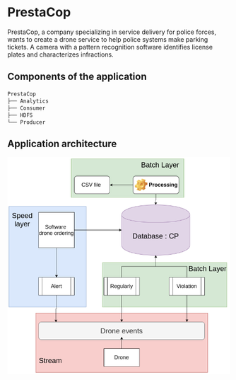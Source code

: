 # PrestaCop
PrestaCop, a company specializing in service delivery for police forces, wants to create a drone service to help police systems make parking tickets. A camera with a pattern recognition software identifies license plates and characterizes infractions.

## Components of the application
```
PrestaCop
├── Analytics
├── Consumer
├── HDFS
└── Producer
```


## Application architecture
![programation](Images/archi.png)
